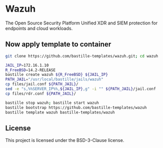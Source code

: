 # Wazuh
The Open Source Security Platform Unified XDR and SIEM protection for endpoints and cloud workloads.

## Now apply template to container
```sh
git clone https://github.com/bastille-templates/wazuh.git; cd wazuh

JAIL_IP=172.16.1.10
R_FreeBSD=14.2-RELEASE
bastille create wazuh ${R_FreeBSD} ${JAIL_IP}
PATH_JAIL="/usr/local/bastille/jails/wazuh"
cp files/jail.conf ${PATH_JAIL}/
sed -e "s,%%SERVER_IP%%,${JAIL_IP},g" -i "" ${PATH_JAIL}/jail.conf
cp files/rdr.conf ${PATH_JAIL}/

bastille stop wazuh; bastille start wazuh
bastille bootstrap https://github.com/bastille-templates/wazuh
bastille template wazuh bastille-templates/wazuh
```

## License
This project is licensed under the BSD-3-Clause license.
